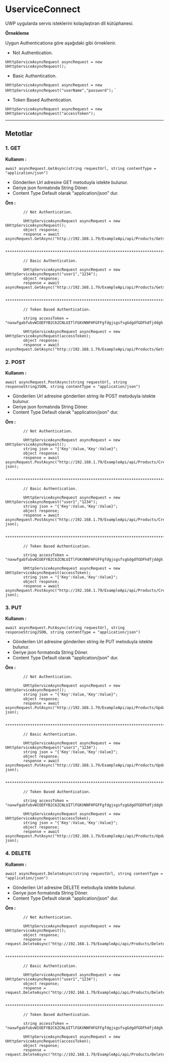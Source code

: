 # <h1>UserviceConnect</h1>

UWP uygularda servis isteklerini kolaylaştıran dll kütüphanesi.

**Örnekleme**

Uygun Authenticationa göre aşağıdaki gibi örneklenir.


* Not Authentication.

`UHttpServiceAsyncRequest asyncRequest = new UHttpServiceAsyncRequest(); `

* Basic Authentication.

`UHttpServiceAsyncRequest asyncRequest = new UHttpServiceAsyncRequest("userName","password");` 
`
* Token Based Authentication.

`UHttpServiceAsyncRequest asyncRequest = new UHttpServiceAsyncRequest("accessToken");`

***

## Metotlar

### 1. GET

**Kullanım :**


`await asyncRequest.GetAsync(string requestUrl, string contentType = "application/json")`

* Gönderilen Url adresine GET metoduyla istekte bulunur.
* Geriye json formatında String Döner.
* Content Type Default olarak "application/json" dur. 

**Örn :**

            // Not Authentication. 

            UHttpServiceAsyncRequest asyncRequest = new UHttpServiceAsyncRequest();
            object response;
            response = await asyncRequest.GetAsync("http://192.168.1.79/ExampleApi/api/Products/Gets");

            *****************************************************************************************

            // Basic Authentication. 

            UHttpServiceAsyncRequest asyncRequest = new UHttpServiceAsyncRequest("user1","1234");
            object response;
            response = await asyncRequest.GetAsync("http://192.168.1.79/ExampleApi/api/Products/Gets");

            *****************************************************************************************

            // Token Based Authentication. 

            string accessToken = "naxwfgabfubvWIOEFYB2C6ZCNLUITlFGKVNNFHFGFFgfdgjsgsfsgGdgdfGDFhdfjddgh...";

            UHttpServiceAsyncRequest asyncRequest = new UHttpServiceAsyncRequest(accessToken);
            object response;
            response = await asyncRequest.GetAsync("http://192.168.1.79/ExampleApi/api/Products/Gets");

### 2. POST

**Kullanım :**


`await asyncRequest.PostAsync(string requestUrl, string responseStringJSON, string contentType = "application/json")`

* Gönderilen Url adresine gönderilen string  ile  POST  metoduyla istekte bulunur.
* Geriye json formatında String Döner.
* Content Type Default olarak "application/json" dur.

**Örn :**

            // Not Authentication. 

            UHttpServiceAsyncRequest asyncRequest = new UHttpServiceAsyncRequest();
            string json = "{'Key':Value,'Key':Value}";
            object response;
            response = await asyncRequest.PostAsync("http://192.168.1.79/ExampleApi/api/Products/Create", json);

            *****************************************************************************************

            // Basic Authentication. 

            UHttpServiceAsyncRequest asyncRequest = new UHttpServiceAsyncRequest("user1","1234");
            string json = "{'Key':Value,'Key':Value}";
            object response;
            response = await asyncRequest.PostAsync("http://192.168.1.79/ExampleApi/api/Products/Create", json);

            *****************************************************************************************

            // Token Based Authentication. 

            string accessToken = "naxwfgabfubvWIOEFYB2C6ZCNLUITlFGKVNNFHFGFFgfdgjsgsfsgGdgdfGDFhdfjddgh...";

            UHttpServiceAsyncRequest asyncRequest = new UHttpServiceAsyncRequest(accessToken);
            string json = "{'Key':Value,'Key':Value}";
            object response;
            response = await asyncRequest.PostAsync("http://192.168.1.79/ExampleApi/api/Products/Create", json);

### 3. PUT

**Kullanım :**


`await asyncRequest.PutAsync(string requestUrl, string responseStringJSON, string contentType = "application/json")`

* Gönderilen Url adresine gönderilen string  ile  PUT metoduyla istekte bulunur.
* Geriye json formatında String Döner.
* Content Type Default olarak "application/json" dur.

**Örn :**

            // Not Authentication. 

            UHttpServiceAsyncRequest asyncRequest = new UHttpServiceAsyncRequest();
            string json = "{'Key':Value,'Key':Value}";
            object response;
            response = await asyncRequest.PutAsync("http://192.168.1.79/ExampleApi/api/Products/Update", json);

            *****************************************************************************************

            // Basic Authentication. 

            UHttpServiceAsyncRequest asyncRequest = new UHttpServiceAsyncRequest("user1","1234");
            string json = "{'Key':Value,'Key':Value}";
            object response;
            response = await asyncRequest.PutAsync("http://192.168.1.79/ExampleApi/api/Products/Update", json);

            *****************************************************************************************

            // Token Based Authentication. 

            string accessToken = "naxwfgabfubvWIOEFYB2C6ZCNLUITlFGKVNNFHFGFFgfdgjsgsfsgGdgdfGDFhdfjddgh...";

            UHttpServiceAsyncRequest asyncRequest = new UHttpServiceAsyncRequest(accessToken);
            string json = "{'Key':Value,'Key':Value}";
            object response;
            response = await asyncRequest.PutAsync("http://192.168.1.79/ExampleApi/api/Products/Update", json);

### 4. DELETE

**Kullanım :**


`await asyncRequest.DeleteAsync(string requestUrl, string contentType = "application/json")`

* Gönderilen Url adresine DELETE metoduyla istekte bulunur.
* Geriye json formatında String Döner.
* Content Type Default olarak "application/json" dur. 

**Örn :**

            // Not Authentication. 

            UHttpServiceAsyncRequest asyncRequest = new UHttpServiceAsyncRequest();
            object response;
            response = request.DeleteAsync("http://192.168.1.79/ExampleApi/api/Products/Delete/5");

            *****************************************************************************************

            // Basic Authentication. 

            UHttpServiceAsyncRequest asyncRequest = new UHttpServiceAsyncRequest("user1","1234");
            object response;
            response = request.DeleteAsync("http://192.168.1.79/ExampleApi/api/Products/Delete/5");

            *****************************************************************************************

            // Token Based Authentication. 

            string accessToken = "naxwfgabfubvWIOEFYB2C6ZCNLUITlFGKVNNFHFGFFgfdgjsgsfsgGdgdfGDFhdfjddgh...";

            UHttpServiceAsyncRequest asyncRequest = new UHttpServiceAsyncRequest(accessToken);
            object response;
            response = request.DeleteAsync("http://192.168.1.79/ExampleApi/api/Products/Delete/5");


